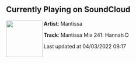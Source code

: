 ## Currently Playing on SoundCloud

[<img align="left" width="100" src="https://i1.sndcdn.com/artworks-aD5rLvN6u9MUyGVm-Jt7Gtg-t500x500.jpg">](https://soundcloud.com/mantissa1/mantissa-mix-241-hannah-d)

**Artist**: Mantissa 

**Track**: Mantissa Mix 241: Hannah D

Last updated at 04/03/2022 09:17
